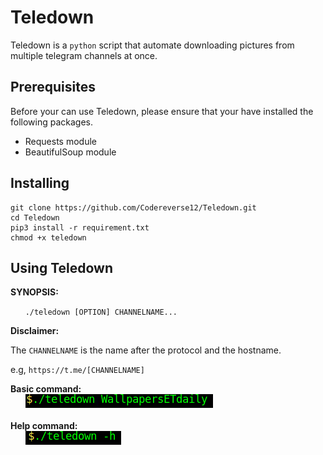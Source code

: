 # Teledown

Teledown is a `python` script that automate downloading pictures from multiple telegram channels at once.
## Prerequisites
Before your can use Teledown, please ensure that your have installed the following packages.
* Requests module
* BeautifulSoup module

## Installing

```
git clone https://github.com/Codereverse12/Teledown.git
cd Teledown
pip3 install -r requirement.txt
chmod +x teledown
```

## Using Teledown
**SYNOPSIS:**

&nbsp;&nbsp;&nbsp;&nbsp;&nbsp;&nbsp;`./teledown [OPTION] CHANNELNAME...`<br/>

**Disclaimer:**

The `CHANNELNAME` is the name after the protocol and the hostname.

e.g,  `https://t.me/[CHANNELNAME]`

**Basic command:**<br/>
&nbsp;&nbsp;&nbsp;&nbsp;&nbsp;&nbsp;![Command to type](./config/cmd.png)<br/><br/>
**Help command:**<br/>
&nbsp;&nbsp;&nbsp;&nbsp;&nbsp;&nbsp;![Command to help](./config/help.png)





